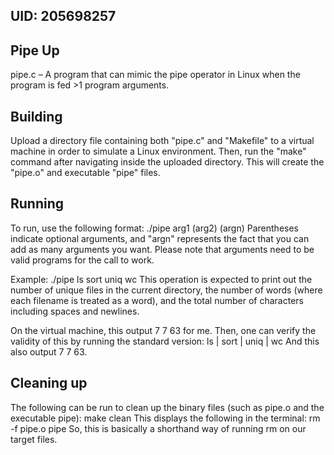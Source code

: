 ## UID: 205698257

## Pipe Up

pipe.c – A program that can mimic the pipe operator in Linux when the program is fed >1 program arguments.

## Building

Upload a directory file containing both "pipe.c" and "Makefile" to a virtual machine in order to simulate a Linux environment.
Then, run the "make" command after navigating inside the uploaded directory. This will create the "pipe.o" and executable "pipe" files.

## Running

To run, use the following format: ./pipe arg1 (arg2) (argn)
Parentheses indicate optional arguments, and "argn" represents the fact that you can add as many arguments you want.
Please note that arguments need to be valid programs for the call to work.

Example: ./pipe ls sort uniq wc
This operation is expected to print out the number of unique files in the current directory, the number of words (where each filename is treated as a word), and the total number of characters including spaces and newlines.

On the virtual machine, this output 7 7 63 for me.
Then, one can verify the validity of this by running the standard version: ls | sort | uniq | wc
And this also output 7 7 63.

## Cleaning up

The following can be run to clean up the binary files (such as pipe.o and the executable pipe): make clean
This displays the following in the terminal: rm -f pipe.o pipe
So, this is basically a shorthand way of running rm on our target files.
